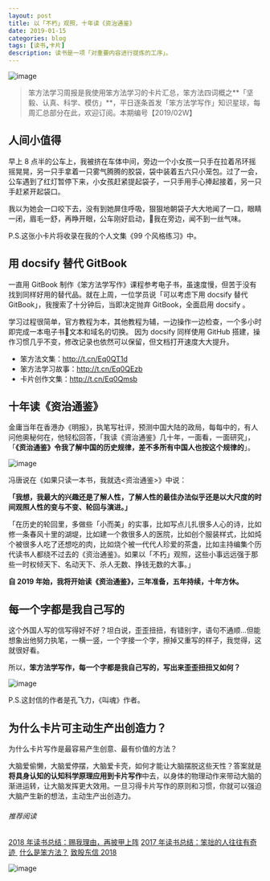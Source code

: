 ```yaml
---
layout: post
title: 以「不朽」观照，十年读《资治通鉴》
date: 2019-01-15
categories: blog
tags: [读书,卡片]
description: 读书是一项「对重要内容进行提炼的工序」。
---
```



![image](http://upload-images.jianshu.io/upload_images/32598-868484ea88c30d4f?imageMogr2/auto-orient/strip%7CimageView2/2/w/1240)

> 笨方法学习周报是我使用笨方法学习的卡片汇总，笨方法四词概之**「坚毅、认真、科学、模仿」**，平日逐条首发「笨方法学写作」知识星球，每周汇总部分在此，欢迎订阅。本期编号【2019/02W】

## 人间小值得

早上 8 点半的公车上，我被挤在车体中间，旁边一个小女孩一只手在拉着吊环摇摇晃晃，另一只手拿着一只雾气腾腾的胶袋，袋中装着五六只小笼包。过了一会，公车遇到了红灯暂停下来，小女孩赶紧提起袋子，一只手用手心捧起接着，另一只手赶紧开起袋口。

我以为她会一口咬下去，没有到她屏住呼吸，狠狠地朝袋子大大地闻了一口，眼睛一闭，眉毛一舒，再睁开眼，公车刚好启动，我在旁边，闻不到一丝气味。

P.S.这张小卡片将收录在我的个人文集《99 个风格练习》中。

## 用 docsify 替代 GitBook

一直用 GitBook 制作《笨方法学写作》课程参考电子书，虽速度慢，但苦于没有找到同样好用的替代品。就在上周，一位学员说「可以考虑下用 docsify 替代 GitBook」，我搜索了十分钟后，当即决定抛弃 GitBook，全面启用 docsify 。

学习过程很简单，官方教程为本，其他教程为辅，一边操作一边检查，一个多小时即完成一本电子书文本和域名的切换。 因为 docsify 同样使用 GitHub 搭建，操作习惯几乎不变，修改记录也依然可以保留，但文档打开速度大大提升。

- 笨方法文集：http://t.cn/Eq0QT1d
- 笨方法学习故事：http://t.cn/Eq0QEzb
- 卡片创作文集：http://t.cn/Eq0Qmsb

## 十年读《资治通鉴》

金庸当年在香港办《明报》，执笔写社评，预测中国大陆的政局，每每中的，有人问他奥秘何在，他轻松回答，「我读《资治通鉴》几十年，一面看，一面研究」，「**《资治通鉴》令我了解中国的历史规律，差不多所有中国人也按这个规律的**」。

![image](http://upload-images.jianshu.io/upload_images/32598-9a6a353e7025f954?imageMogr2/auto-orient/strip%7CimageView2/2/w/1240)

冯唐说在《如果只读一本书，我就选<资治通鉴>》中说：

**「我想，我最大的兴趣还是了解人性，了解人性的最佳办法似乎还是以大尺度的时间观照人性的变与不变、轮回与演进。」**

「在历史的轮回里，多做些「小而美」的实事，比如写点儿扎很多人心的诗，比如修一条春风十里的湖堤，比如建一个救很多人的医院，比如创个服装样式，比如炖个被很多人吃了还想吃的肉，比如烧个被一代代人珍爱的茶盏，比如主持编集个历代读书人都绕不过去的《资治通鉴》。如果以「不朽」观照，这些小事远远强于那些一时权倾天下、名动天下、杀人无数、挣钱无数的大事。」

**自 2019 年始，我将开始读《资治通鉴》，三年准备，五年持续，十年方休。**


## 每一个字都是我自己写的

这个外国人写的信写得好不好？坦白说，歪歪扭扭，有错别字，语句不通顺…但能想象出他努力执笔，一横一竖，一个字接一个字，擦掉又重写的样子，我觉得，这就很好看。

所以，**笨方法学写作，每一个字都是我自己写的，写出来歪歪扭扭又如何？**

![image](http://upload-images.jianshu.io/upload_images/32598-1a8137f695b8b020?imageMogr2/auto-orient/strip%7CimageView2/2/w/1240)

P.S.这封信的作者是孔飞力，《叫魂》作者。

## 为什么卡片可主动生产出创造力？

为什么卡片写作是最容易产生创意、最有价值的方法？

大脑爱偷懒，大脑爱停摆，大脑爱卡壳，如何才能让大脑摆脱这些天性？答案就是**将具身认知的认知科学原理应用到卡片写作**中去，以身体的物理动作来带动大脑的渐进运转，让大脑发挥更大效用。一旦习得卡片写作的原则和习惯，你就可以强迫大脑产生新的想法，主动生产出创造力。

###### 推荐阅读 

[2018 年读书总结：赐我理由，再披甲上阵](https://mp.weixin.qq.com/s?__biz=MzA4MTQ0NDQxNg==&mid=2650639964&idx=1&sn=2f0ae0a0ec855d2b2fb7ccdd0fb82475&chksm=879dc573b0ea4c650ab8120790b8e542130c5ce0f1aa08192d67e95ca8d587797afa2104410f&token=468183103&lang=zh_CN#rd)
[2017 年读书总结：笨拙的人往往有奇迹 ](https://mp.weixin.qq.com/s?__biz=MzA4MTQ0NDQxNg==&mid=2650639495&idx=1&sn=c4e20f2d296f9bf7ae7e1d4449427dde&chksm=879dc7a8b0ea4ebe5960f5f05fa881378828baa482917c729f8106fec87ac10ee40aedab2e3b&token=2060945290&lang=zh_CN&scene=21#wechat_redirect) 
[什么是笨方法？](https://mp.weixin.qq.com/s?__biz=MzA4MTQ0NDQxNg==&mid=2650639834&idx=1&sn=7d6e7b978ca39be434b0bfc6084e3f7a&chksm=879dc6f5b0ea4fe3864b7bc4f8a1849dbfc85ef80e2de6f9542886f791b9ab4f4c660496d507&token=2060945290&lang=zh_CN&scene=21#wechat_redirect) 
[致股东信 2018](https://mp.weixin.qq.com/s?__biz=MzA4MTQ0NDQxNg==&mid=2650639834&idx=1&sn=7d6e7b978ca39be434b0bfc6084e3f7a&chksm=879dc6f5b0ea4fe3864b7bc4f8a1849dbfc85ef80e2de6f9542886f791b9ab4f4c660496d507&token=2060945290&lang=zh_CN&scene=21#wechat_redirect) 


![image](http://upload-images.jianshu.io/upload_images/32598-805af5d826f25678?imageMogr2/auto-orient/strip%7CimageView2/2/w/1240)